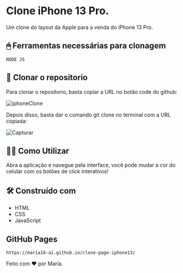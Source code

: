 # Clone iPhone 13 Pro.

Um clone do layout da Apple para a venda do iPhone 13 Pro.

## 🖱 Ferramentas necessárias para clonagem

```
NODE JS 
```

## 🚀 Clonar o repositorio

Para clonar o repositorio, basta copiar a URL no botão code do github: 


![iphoneClone](https://github.com/maria18-ai/clone-page-iphone13/assets/131560480/29a20777-0182-4e04-b495-4d65867fb486)



Depois disso, basta dar o comando git clone no terminal com a URL copiada: 

![Capturar](https://github.com/maria18-ai/cardapio-online/assets/131560480/7e0775a8-1c10-4cf9-924e-27d6a752d68d)


## 👩‍💻 Como Utilizar

Abra a aplicação e navegue pela interface, você pode mudar a cor do celular com os botões de click interativos!


## 🛠️ Construído com

* HTML
* CSS
* JavaScript


## GitHub Pages

```
https://maria18-ai.github.io/clone-page-iphone13/
```

Feito com ❤ por Maria.
